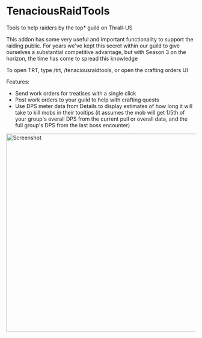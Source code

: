# TenaciousRaidTools
Tools to help raiders by the top* guild on Thrall-US

This addon has some very useful and important functionality to support the raiding public.  For years we've kept this secret within our guild to give ourselves a substantial competitive advantage, but with Season 3 on the horizon, the time has come to spread this knowledge

To open TRT, type /trt, /tenaciousraidtools, or open the crafting orders UI

Features:
- Send work orders for treatises with a single click
- Post work orders to your guild to help with crafting quests
- Use DPS meter data from Details to display estimates of how long it will take to kill mobs in their tooltips (it assumes the mob will get 1/5th of your group's overall DPS from the current pull or overall data, and the full group's DPS from the last boss encounter)

<img width="528" alt="Screenshot" src="https://github.com/Debuggernaut/TenaciousRaidTools/assets/20571604/1fd2d42d-716e-4b3f-be9a-4e8c7980e531">
